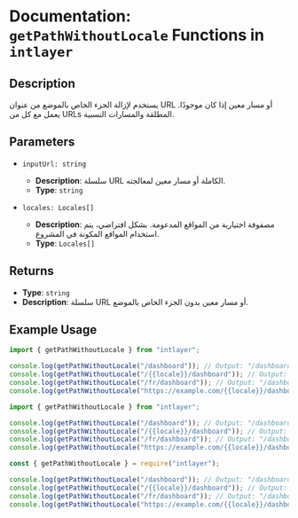 # Documentation: `getPathWithoutLocale` Functions in `intlayer`

## Description

يستخدم لإزالة الجزء الخاص بالموضع من عنوان URL أو مسار معين إذا كان موجودًا. يعمل مع كل من URLs المطلقة والمسارات النسبية.

## Parameters

- `inputUrl: string`

  - **Description**: سلسلة URL الكاملة أو مسار معين لمعالجته.
  - **Type**: `string`

- `locales: Locales[]`
  - **Description**: مصفوفة اختيارية من المواقع المدعومة. بشكل افتراضي، يتم استخدام المواقع المكونة في المشروع.
  - **Type**: `Locales[]`

## Returns

- **Type**: `string`
- **Description**: سلسلة URL أو مسار معين بدون الجزء الخاص بالموضع.

## Example Usage

```typescript codeFormat="typescript"
import { getPathWithoutLocale } from "intlayer";

console.log(getPathWithoutLocale("/dashboard")); // Output: "/dashboard"
console.log(getPathWithoutLocale("/{{locale}}/dashboard")); // Output: "/dashboard"
console.log(getPathWithoutLocale("/fr/dashboard")); // Output: "/dashboard"
console.log(getPathWithoutLocale("https://example.com/{{locale}}/dashboard")); // Output: "https://example.com/dashboard"
```

```javascript codeFormat="esm"
import { getPathWithoutLocale } from "intlayer";

console.log(getPathWithoutLocale("/dashboard")); // Output: "/dashboard"
console.log(getPathWithoutLocale("/{{locale}}/dashboard")); // Output: "/dashboard"
console.log(getPathWithoutLocale("/fr/dashboard")); // Output: "/dashboard"
console.log(getPathWithoutLocale("https://example.com/{{locale}}/dashboard")); // Output: "https://example.com/dashboard"
```

```javascript codeFormat="commonjs"
const { getPathWithoutLocale } = require("intlayer");

console.log(getPathWithoutLocale("/dashboard")); // Output: "/dashboard"
console.log(getPathWithoutLocale("/{{locale}}/dashboard")); // Output: "/dashboard"
console.log(getPathWithoutLocale("/fr/dashboard")); // Output: "/dashboard"
console.log(getPathWithoutLocale("https://example.com/{{locale}}/dashboard")); // Output: "https://example.com/dashboard"
```
